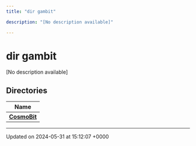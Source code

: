 ```yaml
---
title: "dir gambit"

description: "[No description available]"

---
```


# dir gambit

[No description available]

## Directories

| Name           |
| -------------- |
| **[CosmoBit](/documentation/code/files/dir_1093d180d56907fe9a1c021de5d6c81e/#dir-cosmobit)**  |






-------------------------------

Updated on 2024-05-31 at 15:12:07 +0000
